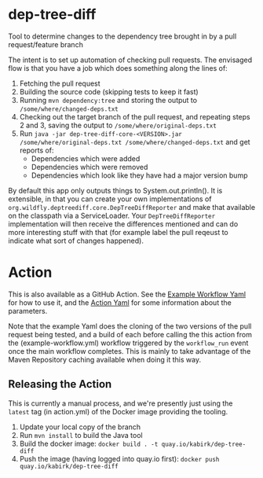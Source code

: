# dep-tree-diff
Tool to determine changes to the dependency tree brought in by a pull request/feature branch

The intent is to set up automation of checking pull requests. The envisaged flow is that you have a job which does something along the lines of:
1) Fetching the pull request
2) Building the source code (skipping tests to keep it fast)
3) Running `mvn dependency:tree` and storing the output to `/some/where/changed-deps.txt`
4) Checking out the target branch of the pull request, and repeating steps 2 and 3, saving the output to `/some/where/original-deps.txt`
5) Run `java -jar dep-tree-diff-core-<VERSION>.jar /some/where/original-deps.txt /some/where/changed-deps.txt` and get reports of:
    * Dependencies which were added
    * Dependencies which were removed
    * Dependencies which look like they have had a major version bump
    


By default this app only outputs things to System.out.println(). It is extensible, in that you can create your own implementations of `org.wildfly.deptreediff.core.DepTreeDiffReporter` and make that available on the classpath via a ServiceLoader. Your `DepTreeDiffReporter` implementation will then receive the differences mentioned and can do more interesting stuff with that (for example label the pull reqeust to indicate what sort of changes happened).

# Action
This is also available as a GitHub Action. See the [Example Workflow Yaml](example-workflow.yml) for how to use it, and
the [Action Yaml](action.yml) for some information about the parameters.

Note that the example Yaml does the cloning of the two versions of the pull request being tested, and a build of each before calling the this action from the (example-workflow.yml) workflow triggered by the `workflow_run` event once the main workflow completes. This is mainly to take advantage of the Maven Repository caching available when doing it this way.

## Releasing the Action

This is currently a manual process, and we're presently just using the `latest` tag (in action.yml) of the Docker image providing the tooling.

1. Update your local copy of the branch
2. Run `mvn install` to build the Java tool
3. Build the docker image: `docker build . -t quay.io/kabirk/dep-tree-diff`
4. Push the image (having logged into quay.io first): `docker push quay.io/kabirk/dep-tree-diff`